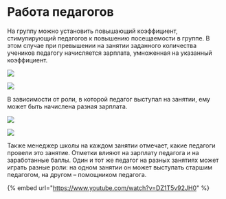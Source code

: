 # Работа педагогов

На группу можно установить повышающий коэффициент, стимулирующий педагогов к повышению посещаемости в группе. В этом случае при превышении на занятии заданного количества учеников педагогу начисляется зарплата, умноженная на указанный коэффициент.&#x20;

![](../../../.gitbook/assets/Screenshot\_281.png)

![](../../../.gitbook/assets/Screenshot\_283.png)

В зависимости от роли, в которой педагог выступал на занятии, ему может быть начислена разная зарплата.&#x20;

![](../../../.gitbook/assets/Screenshot\_285.png)

![](../../../.gitbook/assets/Screenshot\_286.png)

Также менеджер школы на каждом занятии отмечает, какие педагоги провели это занятие. Отметки влияют на зарплату педагога и на заработанные баллы. Один и тот же педагог на разных занятиях может играть разные роли: на одном занятии он может выступать старшим педагогом, на другом – помощником педагога.&#x20;

{% embed url="https://www.youtube.com/watch?v=DZ1T5v92JH0" %}
